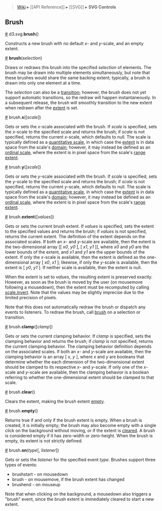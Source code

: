 > [Wiki](Home) ▸ [[API Reference]] ▸ [[SVG]] ▸ **SVG Controls**

## Brush

<a name="brush" href="#wiki-brush">#</a> d3.svg.<b>brush</b>()

Constructs a new brush with no default *x*- and *y*-scale, and an empty extent.

<a name="_brush" href="#wiki-_brush">#</a> <b>brush</b>(<i>selection</i>)

Draws or redraws this brush into the specified *selection* of elements. The brush may be drawn into multiple elements simultaneously, but note that these brushes would share the same backing extent; typically, a brush is drawn into only one element at a time.

The *selection* can also be a [transition](Transitions); however, the brush does not yet support automatic transitions, so the redraw will happen instantaneously. In a subsequent release, the brush will smoothly transition to the new extent when redrawn after the [extent](#wiki-brush_extent) is set.

<a name="brush_x" href="#wiki-brush_x">#</a> brush.<b>x</b>([<i>scale</i>])

Gets or sets the *x*-scale associated with the brush. If *scale* is specified, sets the *x*-scale to the specified scale and returns the brush; if *scale* is not specified, returns the current *x*-scale, which defaults to null. The scale is typically defined as a [quantitative scale](Quantitative-Scales), in which case the [extent](#wiki-extent) is in data space from the scale's [domain](Quantitative-Scales#wiki-linear_domain); however, it may instead be defined as an [ordinal scale](Ordinal-Scales), where the extent is in pixel space from the scale's [range extent](Ordinal-Scales#wiki-ordinal_rangeExtent).

<a name="brush_y" href="#wiki-brush_y">#</a> brush.<b>y</b>([<i>scale</i>])

Gets or sets the *y*-scale associated with the brush. If *scale* is specified, sets the *y*-scale to the specified scale and returns the brush; if *scale* is not specified, returns the current *y*-scale, which defaults to null. The scale is typically defined as a [quantitative scale](Quantitative-Scales), in which case the [extent](#wiki-extent) is in data space from the scale's [domain](Quantitative-Scales#wiki-linear_domain); however, it may instead be defined as an [ordinal scale](Ordinal-Scales), where the extent is in pixel space from the scale's [range extent](Ordinal-Scales#wiki-ordinal_rangeExtent).

<a name="brush_extent" href="#wiki-brush_extent">#</a> brush.<b>extent</b>([<i>values</i>])

Gets or sets the current brush extent. If *values* is specified, sets the extent to the specified values and returns the brush; if *values* is not specified, returns the current extent. The definition of the extent depends on the associated scales. If both an *x*- and *y*-scale are available, then the extent is the two-dimensional array [‍[ *x0*, *y0* ], [ *x1*, *y1* ]], where *x0* and *y0* are the lower bounds of the extent, and *x1* and *y1* are the upper bounds of the extent. If only the *x*-scale is available, then the extent is defined as the one-dimensional array [ *x0*, *x1* ]; likewise, if only the *y*-scale is available, then the extent is [ *y0*, *y1* ]. If neither scale is available, then the extent is null.

When the extent is set to *values*, the resulting extent is preserved exactly. However, as soon as the brush is moved by the user (on mousemove following a mousedown), then the extent must be recomputed by calling [scale.invert](Quantitative-Scales#wiki-linear_invert). Note that the values may be slightly imprecise due to the limited precision of pixels.

Note that this does not automatically redraw the brush or dispatch any events to listeners. To redraw the brush, call [brush](#wiki-_brush) on a selection or transition.

<a name="brush_clamp" href="#wiki-brush_clamp">#</a> brush.<b>clamp</b>([<i>clamp</i>])

Gets or sets the current clamping behavior. If *clamp* is specified, sets the clamping behavior and returns the brush; if *clamp* is not specified, returns the current clamping behavior. The clamping behavior definition depends on the associated scales. If both an *x*- and *y*-scale are available, then the clamping behavior is an array [ *x*, *y* ], where *x* and *y* are booleans that determine whether the each dimension of the two-dimensional extent should be clamped to its respective *x*- and *y*-scale. If only one of the *x*-scale and *y*-scale are available, then the clamping behavior is a boolean referring to whether the one-dimensional extent should be clamped to that scale.

<a name="brush_clear" href="#wiki-brush_clear">#</a> brush.<b>clear</b>()

Clears the extent, making the brush extent [empty](#wiki-brush_empty).

<a name="brush_empty" href="#wiki-brush_empty">#</a> brush.<b>empty</b>()

Returns true if and only if the brush extent is empty. When a brush is created, it is initially empty; the brush may also become empty with a single click on the background without moving, or if the extent is [cleared](#wiki-brush_clear). A brush is considered empty if it has zero-width or zero-height. When the brush is empty, its extent is not strictly defined.

<a name="brush_on" href="#wiki-brush_on">#</a> brush.<b>on</b>(<i>type</i>[, <i>listener</i>])

Gets or sets the *listener* for the specified event *type*. Brushes support three types of events:

* brushstart - on mousedown
* brush - on mousemove, if the brush extent has changed
* brushend - on mouseup

Note that when clicking on the background, a mousedown also triggers a "brush" event, since the brush extent is immediately cleared to start a new extent.
